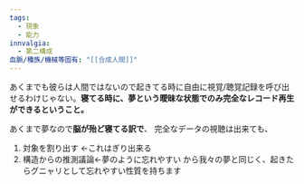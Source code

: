 ```yaml
---
tags:
  - 現象
  - 能力
innvalgia:
  - 第二構成
血脈/種族/機械等固有: "[[合成人間]]"
---
```

あくまでも彼らは人間ではないので起きてる時に自由に視覚/聴覚記録を呼び出せるわけじゃない。**寝てる時に、夢という曖昧な状態でのみ完全なレコード再生ができるということ。**

あくまで夢なので**脳が殆ど寝てる訳で**、
完全なデータの視聴は出来ても、
1. 対象を割り出す ←これはぎり出来る
2. 構造からの推測議論←夢のように忘れやすい
から我々の夢と同じく、起きたらグニャリとして忘れやすい性質を持ちます